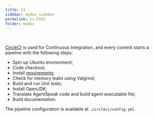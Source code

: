 ```yaml
---
title: CI
sidebar: mydoc_sidebar
permalink: ci.html
folder: mydoc
---
```


<br>

[CircleCI](https://circleci.com) is used for Continuous Integration, and every commit starts a pipeline with the following steps:

* Spin up Ubuntu environment;
* Code checkout;
* Install [requirements](/requirements.html);
* Check for memory leaks using Valgrind;
* Build and run Unit tests;
* Install OpenJDK;
* Translate AgentSpeak code and build agent executable file;
* Build documentation.

The pipeline configuration is available at `.circleci/config.yml`.